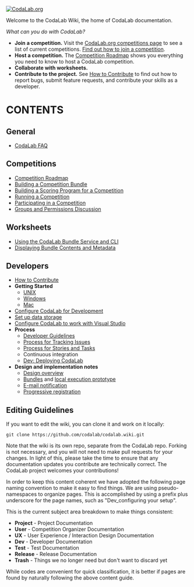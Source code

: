 [![CodaLab.org](http://willum070.github.io/docteam/images/codalab-logo-dinky-pos.png)](https://www.codalab.org)

Welcome to the CodaLab Wiki, the home of CodaLab documentation.

*What can you do with CodaLab?*

* **Join a competition.** Visit the [CodaLab.org competitions page](https://www.codalab.org/competitions) to see a list of current competitions. [Find out how to join a competition](User_Participating-in-a-Competition).
* **Host a competition.** The [Competition Roadmap](User_Competition-Roadmap) shows you everything you need to know to host a CodaLab competition.
* **Collaborate with worksheets.** 
* **Contribute to the project.** See [How to Contribute](Dev_How-to-Contribute) to find out how to report bugs, submit feature requests, and contribute your skills as a developer.

# CONTENTS
## General
* [CodaLab FAQ](Project_CodaLab_FAQ)

## Competitions
* [Competition Roadmap](User_Competition-Roadmap)
* [Building a Competition Bundle](User_Building-a-Competition-Bundle)
* [Building a Scoring Program for a Competition](User_Building-a-Scoring-Program-for-a-Competition)
* [Running a Competition](User_Running-a-Competition)
* [Participating in a Competition](User_Participating-in-a-Competition)
* [Groups and Permissions Discussion](Dev_Groups-and-permissions-discussion)

## Worksheets
* [Using the CodaLab Bundle Service and CLI](User_Using-the-CodaLab-CLI)
* [Displaying Bundle Contents and Metadata](Dev_Displaying-Bundle-Contents-and-Metadata)

## Developers
* [How to Contribute](Dev_How-to-Contribute)
* **Getting Started**
    * [UNIX](Dev_Getting-Started-on-UNIX-based-Systems)
    * [Windows](Dev_Getting-Started-on-Windows)
    * [Mac](Dev_Getting-Started-on-Mac)
* [Configure CodaLab for Development](Dev_Configure-Codalab-For-Development)
* [Set up data storage](Dev_Set-up-data-storage)
* [Configure CodaLab to work with Visual Studio](Dev_Configure-CodaLab-Visual-Studio)
* **Process**
    * [Developer Guidelines](Dev_Developer-Guidelines)
    * [Process for Tracking Issues](Dev_Issue-tracking)
    * [Process for Stories and Tasks](Dev_Scenarios,-Stories-and-Tasks)
    * Continuous integration
    * [Dev: Deploying CodaLab](Dev_Deploying-CodaLab)
* **Design and implementation notes**
    * [Design overview](https://github.com/codalab/codalab/blob/master/docs/SPECIFICATION.md)
    * [Bundles](https://github.com/codalab/codalab/blob/master/bundles/BUNDLES.md) and [local execution prototype](https://github.com/codalab/codalab/tree/master/bundles)
    * [E-mail notification](E-mail-notifications)
    * [Progressive registration](User_Progressive-Registration)

## Editing Guidelines
If you want to edit the wiki, you can clone it and work on it locally:

    git clone https://github.com/codalab/codalab.wiki.git

Note that the wiki is its own repo, separate from the CodaLab repo. Forking is not necessary, and you will not need to make pull requests for your changes. In light of this, please take the time to ensure that any documentation updates you contribute are technically correct. The CodaLab project welcomes your contributions!

In order to keep this content coherent we have adopted the following page naming convention to make it easy to find things. We are using pseudo-namespaces to organize pages. This is accomplished by using a prefix plus underscore for the page names, such as "Dev_configuring your setup".

This is the current subject area breakdown to make things consistent:

* **Project** - Project Documentation
* **User** - Competition Organizer Documentation
* **UX** - User Experience / Interaction Design Documentation
* **Dev** - Developer Documentation
* **Test** - Test Documentation
* **Release** -  Release Documentation
* **Trash** - Things we no longer need but don't want to discard yet

While codes are convenient for quick classification, it is better if pages are found by naturally following the above content guide.
